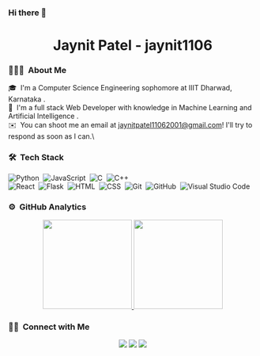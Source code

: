 ### Hi there 👋

<h1 align="center"> Jaynit Patel - jaynit1106 </h1>

### 👨🏻‍💻 &nbsp;About Me

🎓 &nbsp;I'm a Computer Science Engineering sophomore at IIIT Dharwad, Karnataka .\
🌱 &nbsp;I'm a full stack Web Developer with knowledge in Machine Learning and Artificial Intelligence .\
✉️ &nbsp;You can shoot me an email at jaynitpatel11062001@gmail.com! I'll try to respond as soon as I can.\


### 🛠 &nbsp;Tech Stack

![Python](https://img.shields.io/badge/-Python-05122A?style=flat&logo=python)&nbsp;
![JavaScript](https://img.shields.io/badge/-JavaScript-05122A?style=flat&logo=javascript)&nbsp;
![C](https://img.shields.io/badge/-C-05122A?style=flat&logo=C&logoColor=A8B9CC)&nbsp;
![C++](https://img.shields.io/badge/-C++-05122A?style=flat&logo=C%2B%2B&logoColor=00599C)&nbsp;\
![React](https://img.shields.io/badge/-React-05122A?style=flat&logo=react)&nbsp;
![Flask](https://img.shields.io/badge/-Flask-05122A?style=flat&logo=flask)&nbsp;
![HTML](https://img.shields.io/badge/-HTML-05122A?style=flat&logo=HTML5)&nbsp;
![CSS](https://img.shields.io/badge/-CSS-05122A?style=flat&logo=CSS3&logoColor=1572B6)&nbsp;
![Git](https://img.shields.io/badge/-Git-05122A?style=flat&logo=git)&nbsp;
![GitHub](https://img.shields.io/badge/-GitHub-05122A?style=flat&logo=github)&nbsp;
![Visual Studio Code](https://img.shields.io/badge/-Visual%20Studio%20Code-05122A?style=flat&logo=visual-studio-code&logoColor=007ACC)&nbsp;



### ⚙️ &nbsp;GitHub Analytics

<p align="center">
<a href="https://github.com/jaynit1106">
  <img height="180em" src="https://github-readme-stats-eight-theta.vercel.app/api?username=jaynit1106&show_icons=true&theme=blue-green&include_all_commits=true&count_private=true"/>
  <img height="180em" src="https://github-readme-stats-eight-theta.vercel.app/api/top-langs/?username=jaynit1106&layout=compact&langs_count=8&theme=blue-green"/>
</a>
</p>


### 🤝🏻 &nbsp;Connect with Me

<p align="center">
<a href="https://www.linkedin.com/in/jaynit-patel-74914820a/"><img src="https://img.shields.io/badge/-Jaynit%20Patel-0077B5?style=flat&logo=Linkedin&logoColor=white"/></a>
<a href="mailto:jaynitpatel11062001@gmail.com"><img src="https://img.shields.io/badge/-jaynitpatel11062001@gmail.com-D14836?style=flat&logo=Gmail&logoColor=white"/></a>
<a href="https://instagram.com/pateljaynit"><img src="https://img.shields.io/badge/-pateljaynit-E4405F?style=flat&logo=Instagram&logoColor=white"/></a>
</p>
